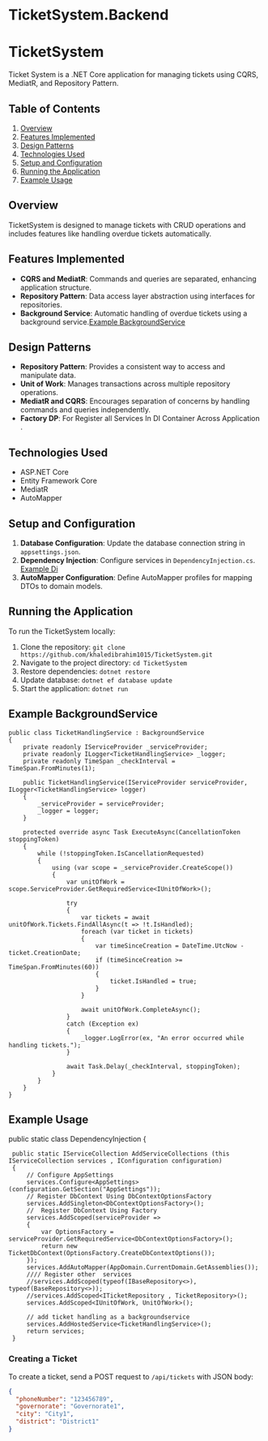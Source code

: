 # TicketSystem.Backend
# TicketSystem

Ticket System is a .NET Core application for managing tickets using CQRS, MediatR, and Repository Pattern.

## Table of Contents

1. [Overview](#overview)
2. [Features Implemented](#features-implemented)
3. [Design Patterns](#design-patterns)
4. [Technologies Used](#technologies-used)
5. [Setup and Configuration](#setup-and-configuration)
6. [Running the Application](#running-the-application)
7. [Example Usage](#example-usage)



## Overview

TicketSystem is designed to manage tickets with CRUD operations and includes features like handling overdue tickets automatically.

## Features Implemented

- **CQRS and MediatR**: Commands and queries are separated, enhancing application structure.
- **Repository Pattern**: Data access layer abstraction using interfaces for repositories.
- **Background Service**: Automatic handling of overdue tickets using a background service.[Example BackgroundService](#example-BackgroundService)

## Design Patterns

- **Repository Pattern**: Provides a consistent way to access and manipulate data.
- **Unit of Work**: Manages transactions across multiple repository operations.
- **MediatR and CQRS**: Encourages separation of concerns by handling commands and queries independently.
- **Factory DP**: For Register all Services In DI Container Across Application .
  

## Technologies Used

- ASP.NET Core
- Entity Framework Core
- MediatR
- AutoMapper

## Setup and Configuration

1. **Database Configuration**: Update the database connection string in `appsettings.json`.
2. **Dependency Injection**: Configure services  in `DependencyInjection.cs`. [Example Di](#example-Di)
3. **AutoMapper Configuration**: Define AutoMapper profiles for mapping DTOs to domain models.

## Running the Application

To run the TicketSystem locally:

1. Clone the repository: `git clone https://github.com/khaledibrahim1015/TicketSystem.git`
2. Navigate to the project directory: `cd TicketSystem`
3. Restore dependencies: `dotnet restore`
4. Update database: `dotnet ef database update`
5. Start the application: `dotnet run`
## Example BackgroundService
    public class TicketHandlingService : BackgroundService
    {
        private readonly IServiceProvider _serviceProvider;
        private readonly ILogger<TicketHandlingService> _logger;
        private readonly TimeSpan _checkInterval = TimeSpan.FromMinutes(1);

        public TicketHandlingService(IServiceProvider serviceProvider, ILogger<TicketHandlingService> logger)
        {
            _serviceProvider = serviceProvider;
            _logger = logger;
        }

        protected override async Task ExecuteAsync(CancellationToken stoppingToken)
        {
            while (!stoppingToken.IsCancellationRequested)
            {
                using (var scope = _serviceProvider.CreateScope())
                {
                    var unitOfWork = scope.ServiceProvider.GetRequiredService<IUnitOfWork>();

                    try
                    {
                        var tickets = await unitOfWork.Tickets.FindAllAsync(t => !t.IsHandled);
                        foreach (var ticket in tickets)
                        {
                            var timeSinceCreation = DateTime.UtcNow - ticket.CreationDate;
                            if (timeSinceCreation >= TimeSpan.FromMinutes(60))
                            {
                                ticket.IsHandled = true;
                            }
                        }

                        await unitOfWork.CompleteAsync();
                    }
                    catch (Exception ex)
                    {
                        _logger.LogError(ex, "An error occurred while handling tickets.");
                    }

                    await Task.Delay(_checkInterval, stoppingToken);
                }
            }
        }
    }

## Example Usage
 public static class DependencyInjection
 {

     public static IServiceCollection AddServiceCollections (this IServiceCollection services , IConfiguration configuration)
     {
         // Configure AppSettings
         services.Configure<AppSettings>(configuration.GetSection("AppSettings"));
         // Register DbContext Using DbContextOptionsFactory 
         services.AddSingleton<DbContextOptionsFactory>();
         //  Register DbContext Using Factory 
         services.AddScoped(serviceProvider =>
         {
             var OptionsFactory = serviceProvider.GetRequiredService<DbContextOptionsFactory>();
             return new TicketDbContext(OptionsFactory.CreateDbContextOptions());
         });
         services.AddAutoMapper(AppDomain.CurrentDomain.GetAssemblies());
         //// Register other  services 
         //services.AddScoped(typeof(IBaseRepository<>), typeof(BaseRepository<>));
         //services.AddScoped<ITicketRepository , TicketRepository>();  
         services.AddScoped<IUnitOfWork, UnitOfWork>();

         // add ticket handling as a backgroundservice 
         services.AddHostedService<TicketHandlingService>();
         return services;
     }
     
### Creating a Ticket

To create a ticket, send a POST request to `/api/tickets` with JSON body:

```json
{
  "phoneNumber": "123456789",
  "governorate": "Governorate1",
  "city": "City1",
  "district": "District1"
}
